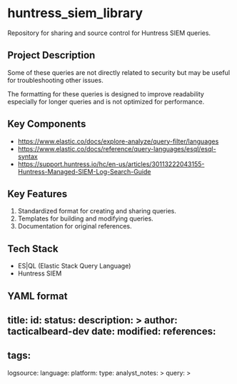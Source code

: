 # huntress_siem_library

Repository for sharing and source control for Huntress SIEM queries.

## Project Description

<p>Some of these queries are not directly related to security but may be useful for troubleshooting other issues.</p>

<p>The formatting for these queries is designed to improve readability especially for longer queries and is not optimized for performance.</p>

## Key Components

*   <a href="url">https://www.elastic.co/docs/explore-analyze/query-filter/languages</a>
*   <a href="url">https://www.elastic.co/docs/reference/query-languages/esql/esql-syntax</a>
*   <a href="url">https://support.huntress.io/hc/en-us/articles/30113222043155-Huntress-Managed-SIEM-Log-Search-Guide</a>

## Key Features

1.  Standardized format for creating and sharing queries.
2.  Templates for building and modifying queries.
3.  Documentation for original references.

## Tech Stack

*   ES|QL (Elastic Stack Query Language)
*   Huntress SIEM

## YAML format

title: 
id: 
status: 
description: >
author: tacticalbeard-dev
date: 
modified: 
references:
  - 
tags:
  - 
logsource:
  language: 
  platform: 
  type: 
analyst_notes: >
query: >
